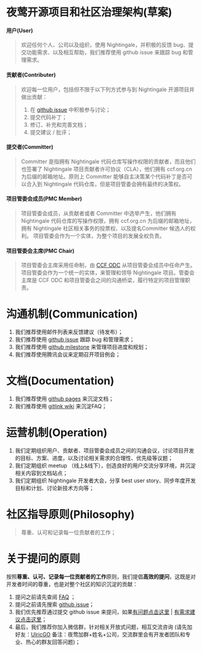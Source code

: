 # 夜莺开源项目和社区治理架构(草案)

#### 用户(User)

>欢迎任何个人、公司以及组织，使用 Nightingale，并积极的反馈 bug、提交功能需求、以及相互帮助，我们推荐使用 github issue 来跟踪 bug 和管理需求。

#### 贡献者(Contributer)

>欢迎每一位用户，包括但不限于以下列方式参与到 Nightingale 开源项目并做出贡献：
>1. 在 [github issue](https://github.com/ccfos/nightingale/issues) 中积极参与讨论；
>2. 提交代码补丁；
>3. 修订、补充和完善文档；
>4. 提交建议 / 批评；

#### 提交者(Committer)

>Committer 是指拥有 Nightingale 代码仓库写操作权限的贡献者，而且他们也签署了 Nightingale 项目贡献者许可协议（CLA），他们拥有 ccf.org.cn 为后缀的邮箱地址。原则上 Committer 能够自主决策某个代码补丁是否可以合入到 Nightingale 代码仓库，但是项目管委会拥有最终的决策权。

#### 项目管委会成员(PMC Member) 

> 项目管委会成员，从贡献者或者 Committer 中选举产生，他们拥有 Nightingale 代码仓库的写操作权限，拥有 ccf.org.cn 为后缀的邮箱地址，拥有 Nightingale 社区相关事务的投票权、以及提名Committer 候选人的权利。 项目管委会作为一个实体，为整个项目的发展全权负责。

#### 项目管委会主席(PMC Chair)

> 项目管委会主席采用任命制，由 [CCF ODC](https://www.ccf.org.cn/kyfzwyh/) 从项目管委会成员中任命产生。项目管委会作为一个统一的实体，来管理和领导 Nightingale 项目。管委会主席是 CCF ODC 和项目管委会之间的沟通桥梁，履行特定的项目管理职责。

# 沟通机制(Communication)
1. 我们推荐使用邮件列表来反馈建议（待发布）；
2. 我们推荐使用 [github issue](https://github.com/ccfos/nightingale/issues) 跟踪 bug 和管理需求；
3. 我们推荐使用 [github milestone](https://github.com/ccfos/nightingale/milestones) 来管理项目进度和规划；
4. 我们推荐使用腾讯会议来定期召开项目例会；

# 文档(Documentation)
1. 我们推荐使用 [github pages](https://n9e.github.io) 来沉淀文档；
2. 我们推荐使用 [gitlink wiki](https://www.gitlink.org.cn/ccfos/nightingale/wiki/faq) 来沉淀FAQ；


# 运营机制(Operation)
1. 我们定期组织用户、贡献者、项目管委会成员之间的沟通会议，讨论项目开发的目标、方案、进度，以及讨论相关需求的合理性、优先级等议题；
2. 我们定期组织 meetup （线上&线下），创造良好的用户交流分享环境，并沉淀相关内容到文档站点；
3. 我们定期组织 Nightingale 开发者大会，分享 best user story、同步年度开发目标和计划、讨论新技术方向等；

# 社区指导原则(Philosophy)
>尊重、认可和记录每一位贡献者的工作；

# 关于提问的原则
按照**尊重、认可、记录每一位贡献者的工作**原则，我们提倡**高效的提问**，这既是对开发者时间的尊重，也是对整个社区的知识沉淀的贡献：

1. 提问之前请先查阅 [FAQ](https://www.gitlink.org.cn/ccfos/nightingale/wiki/faq) ；
2. 提问之前请先搜索 [github issue](https://github.com/ccfos/nightingale/issues)；
3. 我们优先推荐通过提交 github issue 来提问，如果[有问题点击这里](https://github.com/ccfos/nightingale/issues/new?assignees=&labels=kind%2Fbug&template=bug_report.yml) | [有需求建议点击这里](https://github.com/ccfos/nightingale/issues/new?assignees=&labels=kind%2Ffeature&template=enhancement.md)；
4. 最后，我们推荐你加入微信群，针对相关开放式问题，相互交流咨询 (请先加好友：[UlricGO](https://www.gitlink.org.cn/UlricQin/gist/tree/master/self.jpeg) 备注：夜莺加群+姓名+公司，交流群里会有开发者团队和专业、热心的群友回答问题)；